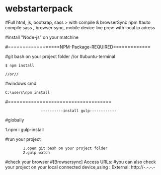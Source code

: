 # webstarterpack

#Full html, js, bootsrap, sass > with compile &amp; browserSync npm
#auto compile sass , browser sync, mobile device live prev: with local ip adress

#install "Node-js" on your matchine


#==================NPM-Package-REQUIRED=============

#git bash on your project folder //or #ubuntu-terminal

	$ npm install

	//or//
#windows cmd

	C:\users\npm install

#====================================
					
					----------install gulp------------
#globally

1.npm i gulp-install

#run your project
					
			1.open git bash on your project folder
			2.gulp watch
			
#check your browser
#[Browsersync] Access URLs:
		#you can also check your project on your local connected device,using :  External: http://-.-.-.- 


					
				